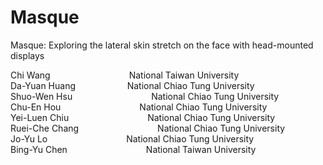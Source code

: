 # Masque
Masque: Exploring the lateral skin stretch on the face with head-mounted displays

Chi Wang&nbsp;&nbsp;&nbsp;&nbsp;&nbsp;&nbsp;&nbsp;&nbsp;&nbsp;&nbsp;&nbsp;&nbsp;&nbsp;&nbsp;&nbsp;&nbsp;&nbsp;&nbsp;&nbsp;&nbsp;&nbsp;&nbsp;&nbsp;&nbsp;&nbsp;&nbsp;&nbsp;&nbsp;&nbsp;&nbsp;&nbsp;&nbsp;National Taiwan University </br>
Da-Yuan Huang&nbsp;&nbsp;&nbsp;&nbsp;&nbsp;&nbsp;&nbsp;&nbsp;&nbsp;&nbsp;&nbsp;&nbsp;&nbsp;&nbsp;&nbsp;&nbsp;&nbsp;&nbsp;&nbsp;&nbsp;&nbsp;National Chiao Tung University </br>
Shuo-Wen Hsu&nbsp;&nbsp;&nbsp;&nbsp;&nbsp;&nbsp;&nbsp;&nbsp;&nbsp;&nbsp;&nbsp;&nbsp;&nbsp;&nbsp;&nbsp;&nbsp;&nbsp;&nbsp;&nbsp;&nbsp;&nbsp;&nbsp;&nbsp;&nbsp;&nbsp;&nbsp;&nbsp;&nbsp;&nbsp;&nbsp;&nbsp;&nbsp;National Chiao Tung University</br>
Chu-En Hou&nbsp;&nbsp;&nbsp;&nbsp;&nbsp;&nbsp;&nbsp;&nbsp;&nbsp;&nbsp;&nbsp;&nbsp;&nbsp;&nbsp;&nbsp;&nbsp;&nbsp;&nbsp;&nbsp;&nbsp;&nbsp;&nbsp;&nbsp;&nbsp;&nbsp;&nbsp;&nbsp;&nbsp;&nbsp;&nbsp;&nbsp;&nbsp;National Chiao Tung University</br>
Yei-Luen Chiu&nbsp;&nbsp;&nbsp;&nbsp;&nbsp;&nbsp;&nbsp;&nbsp;&nbsp;&nbsp;&nbsp;&nbsp;&nbsp;&nbsp;&nbsp;&nbsp;&nbsp;&nbsp;&nbsp;&nbsp;&nbsp;&nbsp;&nbsp;&nbsp;&nbsp;&nbsp;&nbsp;&nbsp;&nbsp;&nbsp;&nbsp;&nbsp;National Chiao Tung University</br>
Ruei-Che Chang&nbsp;&nbsp;&nbsp;&nbsp;&nbsp;&nbsp;&nbsp;&nbsp;&nbsp;&nbsp;&nbsp;&nbsp;&nbsp;&nbsp;&nbsp;&nbsp;&nbsp;&nbsp;&nbsp;&nbsp;&nbsp;&nbsp;&nbsp;&nbsp;&nbsp;&nbsp;&nbsp;&nbsp;&nbsp;&nbsp;&nbsp;&nbsp;National Chiao Tung University</br>
Jo-Yu Lo&nbsp;&nbsp;&nbsp;&nbsp;&nbsp;&nbsp;&nbsp;&nbsp;&nbsp;&nbsp;&nbsp;&nbsp;&nbsp;&nbsp;&nbsp;&nbsp;&nbsp;&nbsp;&nbsp;&nbsp;&nbsp;&nbsp;&nbsp;&nbsp;&nbsp;&nbsp;&nbsp;&nbsp;&nbsp;&nbsp;&nbsp;&nbsp;National Chiao Tung University</br>
Bing-Yu Chen&nbsp;&nbsp;&nbsp;&nbsp;&nbsp;&nbsp;&nbsp;&nbsp;&nbsp;&nbsp;&nbsp;&nbsp;&nbsp;&nbsp;&nbsp;&nbsp;&nbsp;&nbsp;&nbsp;&nbsp;&nbsp;&nbsp;&nbsp;&nbsp;&nbsp;&nbsp;&nbsp;&nbsp;&nbsp;&nbsp;&nbsp;&nbsp;National Taiwan University</br>
 
